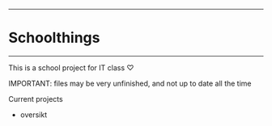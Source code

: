 ________________

# Schoolthings #
________________

This is a school project for IT class ♡


IMPORTANT: files may be very unfinished, and not up to date all the time

Current projects
- oversikt
